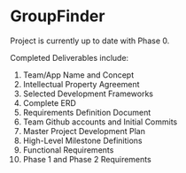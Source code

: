# GroupFinder


Project is currently up to date with Phase 0.

Completed Deliverables include:
1. Team/App Name and Concept
2. Intellectual Property Agreement
3. Selected Development Frameworks
4. Complete ERD
5. Requirements Definition Document
6. Team Github accounts and Initial Commits
7. Master Project Development Plan
8. High-Level Milestone Definitions
9. Functional Requirements
10. Phase 1 and Phase 2 Requirements

